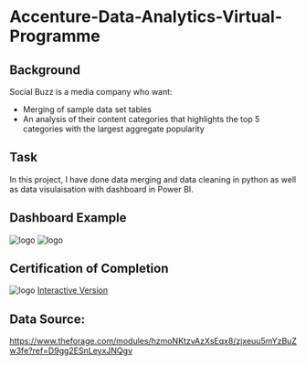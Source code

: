 # Accenture-Data-Analytics-Virtual-Programme
## Background
Social Buzz is a media company who want:
* Merging of sample data set tables
* An analysis of their content categories that highlights the top 5 categories with the largest aggregate popularity
## Task
In this project, I have done data merging and data cleaning in python as well as data visulaisation with dashboard in Power BI.
## Dashboard Example
![logo](https://github.com/Sohail00786/Power-BI/blob/eb0367dc1e803efcf4a332ed9db2de73537fae43/Accenture%20Data%20Analytics/Screenshot%20(26).png)
![logo](https://github.com/Sohail00786/Power-BI/blob/43834fba27e376371091ddea22b604254edf323e/Accenture%20Data%20Analytics/Screenshot%20(27).png)
## Certification of Completion
![logo]()
[Interactive Version](https://app.powerbi.com/view?r=eyJrIjoiN2UxNGZmYzEtMzNlYS00YTNhLTlkMGQtOTAwZWI5YTZmMWI1IiwidCI6IjAwMTM5NDg3LWRkNDUtNDQ2MS04OWU0LWViZWI1NzgxYmRlOCJ9&pageName=ReportSection)
## Data Source: 
https://www.theforage.com/modules/hzmoNKtzvAzXsEqx8/zjxeuu5mYzBuZw3fe?ref=D9gg2ESnLeyxJNQgv
